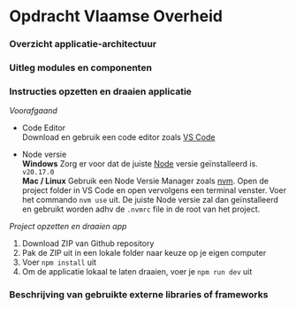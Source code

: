 # Opdracht Vlaamse Overheid

### Overzicht applicatie-architectuur

### Uitleg modules en componenten

### Instructies opzetten en draaien applicatie

_Voorafgaand_

- Code Editor  
  Download en gebruik een code editor zoals [VS Code](https://code.visualstudio.com/)

- Node versie  
  **Windows** Zorg er voor dat de juiste [Node](https://nodejs.org/en) versie geïnstalleerd is. `v20.17.0`  
  **Mac / Linux** Gebruik een Node Versie Manager zoals [nvm](https://github.com/nvm-sh/nvm). Open de project folder in VS Code en open vervolgens een terminal venster. Voer het commando `nvm use` uit. De juiste Node versie zal dan geïnstalleerd en gebruikt worden adhv de `.nvmrc` file in de root van het project.

_Project opzetten en draaien app_

1. Download ZIP van Github repository
2. Pak de ZIP uit in een lokale folder naar keuze op je eigen computer
3. Voer `npm install` uit
4. Om de applicatie lokaal te laten draaien, voer je `npm run dev` uit

### Beschrijving van gebruikte externe libraries of frameworks
